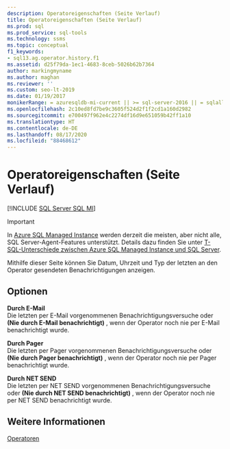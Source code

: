 ```yaml
---
description: Operatoreigenschaften (Seite Verlauf)
title: Operatoreigenschaften (Seite Verlauf)
ms.prod: sql
ms.prod_service: sql-tools
ms.technology: ssms
ms.topic: conceptual
f1_keywords:
- sql13.ag.operator.history.f1
ms.assetid: d25f79da-1ec1-4683-8ceb-5026b62b7364
author: markingmyname
ms.author: maghan
ms.reviewer: ''
ms.custom: seo-lt-2019
ms.date: 01/19/2017
monikerRange: = azuresqldb-mi-current || >= sql-server-2016 || = sqlallproducts-allversions
ms.openlocfilehash: 2c10ed8fd7be9c3605f524d2f1f2cd1a160d2982
ms.sourcegitcommit: e700497f962e4c2274df16d9e651059b42ff1a10
ms.translationtype: HT
ms.contentlocale: de-DE
ms.lasthandoff: 08/17/2020
ms.locfileid: "88468612"
---
```

# <a name="operator-properties-history-page"></a>Operatoreigenschaften (Seite Verlauf)

[!INCLUDE [SQL Server SQL MI](../../includes/applies-to-version/sql-asdbmi.md)]

> [!IMPORTANT]  
> In [Azure SQL Managed Instance](https://docs.microsoft.com/azure/sql-database/sql-database-managed-instance) werden derzeit die meisten, aber nicht alle, SQL Server-Agent-Features unterstützt. Details dazu finden Sie unter [T-SQL-Unterschiede zwischen Azure SQL Managed Instance und SQL Server](https://docs.microsoft.com/azure/sql-database/sql-database-managed-instance-transact-sql-information#sql-server-agent).

Mithilfe dieser Seite können Sie Datum, Uhrzeit und Typ der letzten an den Operator gesendeten Benachrichtigungen anzeigen.  
  
## <a name="options"></a>Optionen  
**Durch E-Mail**  
Die letzten per E-Mail vorgenommenen Benachrichtigungsversuche oder **(Nie durch E-Mail benachrichtigt)** , wenn der Operator noch nie per E-Mail benachrichtigt wurde.  
  
**Durch Pager**  
Die letzten per Pager vorgenommenen Benachrichtigungsversuche oder **(Nie durch Pager benachrichtigt)** , wenn der Operator noch nie per Pager benachrichtigt wurde.  
  
**Durch NET SEND**  
Die letzten per NET SEND vorgenommenen Benachrichtigungsversuche oder **(Nie durch NET SEND benachrichtigt)** , wenn der Operator noch nie per NET SEND benachrichtigt wurde.  
  
## <a name="see-also"></a>Weitere Informationen  
[Operatoren](../../ssms/agent/operators.md)  
  
